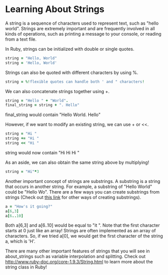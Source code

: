 # Learning About Strings
A string is a sequence of characters used to represent text, such as "hello world". Strings are extremely important and are frequently involved in all kinds of operations, such as printing a message to your console, or reading from a text file.

In Ruby, strings can be initialized with double or single quotes.  
```ruby
string = "Hello, World"
string = 'Hello, World'
```  
Strings can also be quoted with different characters by using %.  
```ruby
string = %!flexible quotes can handle both ' and " characters!
``` 

We can also concatenate strings together using +.
```ruby
string = "Hello " + "World".
final_string = string + ". Hello"
```  
final_string would contain "Hello World. Hello"

However, if we want to modify an existing string, we can use + or <<.
```ruby
string = "Hi "
string += "Hi "
string << "Hi "
```  
string would now contain "Hi Hi Hi "

As an aside, we can also obtain the same string above by multiplying!
```ruby
string = "Hi"*3
```  

Another important concept of strings are substrings. A substring is a string that occurs in another string. For example, a substring of "Hello World" could be "Hello Wo". There are a few ways you can create substrings from strings (Check out [this link](http://www.ruby-doc.org/core-1.9.3/String.html#method-i-5B-5D) for other ways of creating substrings).
```ruby
a = "How's it going?"
a[6,3]
a[6..10]
```  

Both a[6,3] and a[6..10] would be equal to "it ". Note that the first character starts at 0 just like an array! Strings are often implemented as an array of characters. So, if we tried a[0], we would get the first character of the string a, which is 'H'.

There are many other important features of strings that you will see in about_strings such as variable interpolation and splitting.
Check out http://www.ruby-doc.org/core-1.9.3/String.html to learn more about the string class in Ruby!
